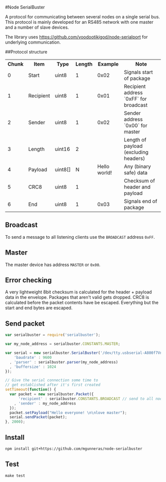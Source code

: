 #Node SerialBuster

A protocol for communicating between several nodes on a single serial bus. This protocol is mainly developed for an RS485 network with one master and a number of slave devices. 

The library uses https://github.com/voodootikigod/node-serialport for underlying communication.

##Protocol structure

<table border=0 cellpadding=3 cellspacing=3>
    <tr>
        <th>Chunk</th><th>Item</th><th>Type</th><th>Length</th><th>Example</th><th>Note</th>
    </tr>
    <tr>
        <td>0</td><td>Start</td><td>uint8</td><td>1</td><td>0x02</td><td>Signals start of package</td>
    </tr>
    <tr>
        <td>1</td><td>Recipient</td><td>uint8</td><td>1</td><td>0x01</td><td>Recipient address `0xFF` for broadcast</td>
    </tr>
    <tr>
        <td>2</td><td>Sender</td><td>uint8</td><td>1</td><td>0x02</td><td>Sender address `0x00` for master</td>
    </tr>
    <tr>
        <td>3</td><td>Length</td><td>uint16</td><td>2</td><td></td><td>Length of payload (excluding headers)</td>
    </tr>
    <tr>
        <td>4</td><td>Payload</td><td>uint8[]</td><td>N</td><td>Hello world!</td><td>Any (binary safe) data</td>
    </tr>
    <tr>
        <td>5</td><td>CRC8</td><td>uint8</td><td>1</td><td></td><td>Checksum of header and payload</td>
    </tr>
    <tr>
        <td>6</td><td>End</td><td>uint8</td><td>1</td><td>0x03</td><td>Signals end of package</td>
    </tr>
</table>

## Broadcast
To send a message to all listening clients use the `BROADCAST` address `0xFF`.

## Master
The master device has address `MASTER` or `0x00`.

## Error checking
A very lightweight 8bit checksum is calculated for the header + payload data in the envelope. Packages that aren't valid gets dropped. CRC8 is calculated before the packet contents have be escaped. Everything but the start and end bytes are escaped.

## Send packet

```javascript
var serialbuster = require('serialbuster');

var my_node_address = serialbuster.CONSTANTS.MASTER;

var serial = new serialbuster.SerialBuster('/dev/tty.usbserial-A800f7Vn', {
    'baudrate' : 9600
  , 'parser' : serialbuster.parser(my_node_address)
  , 'buffersize' : 1024
});

// Give the serial connection some time to 
// get established after it's first created
setTimeout(function() {
  var packet = new serialbuster.Packet({
      'recipient' : serialbuster.CONSTANTS.BROADCAST // send to all nodes
    , 'sender' : my_node_address
  });
  packet.setPayload("Hello everyone! \n\nlove master");
  serial.sendPacket(packet);
}, 2000);
```

## Install
```bash
npm install git+https://github.com/mgunneras/node-serialbuster
```

## Test

```javascript
make test
```